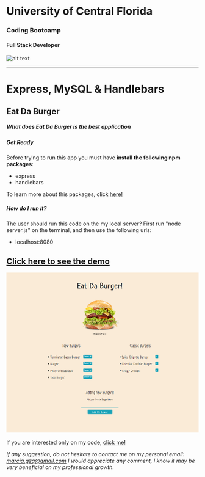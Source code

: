 # University of Central Florida
### Coding Bootcamp 
#### Full Stack Developer 
![alt text](https://portfolium1.cloudimg.io/s/crop/128x128/https://cdn.portfolium.com/ugcs3%2Fedu%2F9tDF4wvqRdewUvBbZ97x_PegasusBrightGold150x150.png "Logo Title Text 1")
- - - - - - - - - - - - - - - - - - - - - - - - - - - - - - - - - - - - - - - - -

# Express, MySQL & Handlebars
## Eat Da Burger


##### What does Eat Da Burger is the best application

##### Get Ready

Before trying to run this app you must have **install the following npm packages**:

* express
* handlebars 

To learn more about this packages, click [here!](https://www.npmjs.com/)

##### How do I run it?
The user should run this code on the my local server? First run "node server.js" on the terminal, and then use the following urls:

* localhost:8080

## [Click here to see the demo](https://drive.google.com/file/d/1aZVM8YVKJed151XqVUnN6MwYWl8dkHHc/view)

![pic](./public/assets/img/home.png)

If you are interested only on my code, [click me!](https://marciagzq.github.io/Burger/.)

*If any suggestion, do not hesitate to contact me on my personal email: marcia.gzq@gmail.com
I would appreciate any comment, I know it may be very beneficial on my professional growth.*